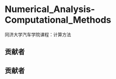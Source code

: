 # Numerical_Analysis-Computational_Methods
同济大学汽车学院课程：计算方法

## 贡献者
## 贡献者
<!-- readme: collaborators,contributors -start -->
<!-- readme: collaborators,contributors -end -->

